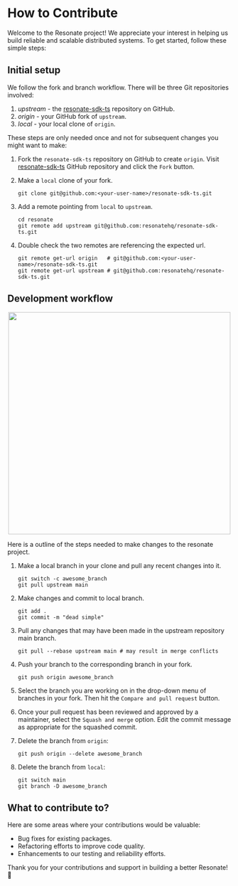 # How to Contribute

Welcome to the Resonate project! We appreciate your interest in helping us build reliable
and scalable distributed systems. To get started, follow these simple steps:

## Initial setup

We follow the fork and branch workflow. There will be three Git repositories involved:

1.  _upstream_ - the [resonate-sdk-ts](https://github.com/resonatehq/resonate-sdk-ts) repository on GitHub.
2.  _origin_ - your GitHub fork of `upstream`.
3.  _local_ - your local clone of `origin`.

These steps are only needed once and not for subsequent changes you might want to make:

1. Fork the `resonate-sdk-ts` repository on GitHub to create `origin`.
   Visit [resonate-sdk-ts](https://github.com/resonatehq/resonate-sdk-ts) GitHub repository and click the `Fork` button.

2. Make a `local` clone of your fork.

   ```shell
   git clone git@github.com:<your-user-name>/resonate-sdk-ts.git
   ```

3. Add a remote pointing from `local` to `upstream`.

   ```shell
   cd resonate
   git remote add upstream git@github.com:resonatehq/resonate-sdk-ts.git
   ```

4. Double check the two remotes are referencing the expected url.

   ```shell
   git remote get-url origin   # git@github.com:<your-user-name>/resonate-sdk-ts.git
   git remote get-url upstream # git@github.com:resonatehq/resonate-sdk-ts.git
   ```

## Development workflow

<p align="center">
   <img height="500"src="./docs/img/contributing.jpg">
</p>

Here is a outline of the steps needed to make changes to the resonate
project.

1. Make a local branch in your clone and pull any recent changes into it.

   ```shell
   git switch -c awesome_branch
   git pull upstream main
   ```

2. Make changes and commit to local branch.

   ```shell
   git add .
   git commit -m "dead simple"
   ```

3. Pull any changes that may have been made in the upstream repository
   main branch.

   ```shell
   git pull --rebase upstream main # may result in merge conflicts
   ```

4. Push your branch to the corresponding branch in your fork.

   ```shell
   git push origin awesome_branch
   ```

5. Select the branch you are working on in the drop-down menu of branches in
   your fork. Then hit the `Compare and pull request` button.

6. Once your pull request has been reviewed and approved by a maintainer, select
   the `Squash and merge` option. Edit the commit message as appropriate for the
   squashed commit.

7. Delete the branch from `origin`:

   ```
   git push origin --delete awesome_branch
   ```

8. Delete the branch from `local`:

   ```
   git switch main
   git branch -D awesome_branch
   ```

## What to contribute to?

Here are some areas where your contributions would be valuable:

- Bug fixes for existing packages.
- Refactoring efforts to improve code quality.
- Enhancements to our testing and reliability efforts.

Thank you for your contributions and support in building a better Resonate! 🚀
